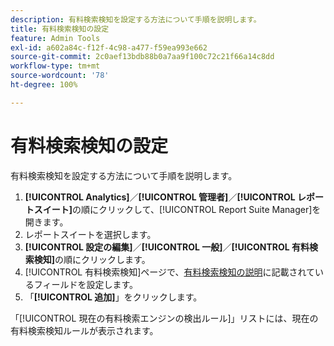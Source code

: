 ```yaml
---
description: 有料検索検知を設定する方法について手順を説明します。
title: 有料検索検知の設定
feature: Admin Tools
exl-id: a602a84c-f12f-4c98-a477-f59ea993e662
source-git-commit: 2c0aef13bdb88b0a7aa9f100c72c21f66a14c8dd
workflow-type: tm+mt
source-wordcount: '78'
ht-degree: 100%

---
```


# 有料検索検知の設定

有料検索検知を設定する方法について手順を説明します。

1. **[!UICONTROL Analytics]**／**[!UICONTROL 管理者]**／**[!UICONTROL レポートスイート]**&#x200B;の順にクリックして、[!UICONTROL Report Suite Manager]を開きます。
1. レポートスイートを選択します。
1. **[!UICONTROL 設定の編集]**／**[!UICONTROL 一般]**／**[!UICONTROL 有料検索検知]**&#x200B;の順にクリックします。
1. [!UICONTROL 有料検索検知]ページで、[有料検索検知の説明](/help/admin/admin/paid-search-detection/paid-search-detection.md#section_0C2CFA0AF77B47098BE37CB024665D0D)に記載されているフィールドを設定します。
1. 「**[!UICONTROL 追加]**」をクリックします。

「[!UICONTROL 現在の有料検索エンジンの検出ルール]」リストには、現在の有料検索検知ルールが表示されます。
